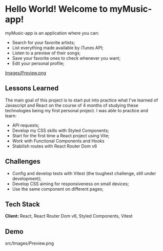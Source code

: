 
# Hello World! Welcome to myMusic-app!

 myMusic-app is an application where you can: 
 - Search for your favorite artists;
 - List everything made available by iTunes API;
 - Listen to a preview of their songs;
 - Save your favorite ones to check whenever you want;
 - Edit your personal profile;

[Images/Preview.png](https://github.com/kelderpassos/myMusicApp/blob/kelder-passos/src/Images/Preview.png)

## Lessons Learned

The main goal of this project is to start put into practice 
what I've learned of Javascript and React on the course of 4 months of studying these technologies
being my first personal project. I was able to practice and learn:
- API requests;
- Develop my CSS skills with Styled Components;
- Start for the first time a React project using Vite;
- Work with Functional Components and Hooks
- Stabilish routes with React Router Dom v6






## Challenges
- Config and develop tests with Vitest (the toughest challenge, still under development);
- Develop CSS aiming for responsiveness on small devices;
- Use the same component on different pages;


## Tech Stack

**Client:** React, React Router Dom v6, Styled Components, Vitest



## Demo

src/Images/Preview.png

